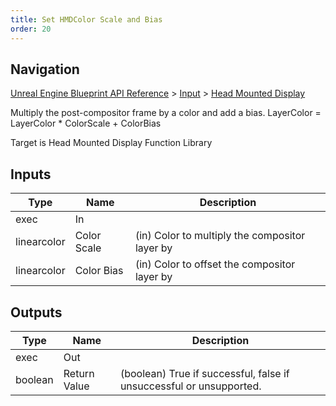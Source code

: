 ```yaml
---
title: Set HMDColor Scale and Bias
order: 20
---
```

## Navigation

[Unreal Engine Blueprint API Reference](https://dev.epicgames.com/documentation/en-us/unreal-engine/BlueprintAPI) > [Input](https://dev.epicgames.com/documentation/en-us/unreal-engine/BlueprintAPI/Input) > [Head Mounted Display](https://dev.epicgames.com/documentation/en-us/unreal-engine/BlueprintAPI/Input/HeadMountedDisplay)

Multiply the post-compositor frame by a color and add a bias.
LayerColor = LayerColor * ColorScale + ColorBias

Target is Head Mounted Display Function Library

## Inputs

| Type | Name | Description |
| --- | --- | --- |
| exec | In |  |
| linearcolor | Color Scale | (in) Color to multiply the compositor layer by |
| linearcolor | Color Bias | (in) Color to offset the compositor layer by |

## Outputs

| Type | Name | Description |
| --- | --- | --- |
| exec | Out |  |
| boolean | Return Value | (boolean) True if successful, false if unsuccessful or unsupported. |
